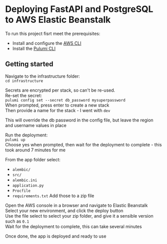 # Deploying FastAPI and PostgreSQL to AWS Elastic Beanstalk

To run this project fisrt meet the prerequisites:
- Install and configure the [AWS CLI](https://aws.amazon.com/cli/)
- Install the [Pulumi CLI](https://www.pulumi.com/docs/get-started/aws/begin/)


## Getting started

Navigate to the infrastructure folder:  
`cd infrastructure`

Secrets are encrypted per stack, so can't be re-used.  
Re-set the secret:  
`pulumi config set --secret db_password mysuperpassword`  
When prompted, press enter to create a new stack  
Then provide a name for the stack - I went with `dev`  

This will override the db password in the config file, but leave the region and username values in place

Run the deployment:  
`pulumi up`  
Choose yes when prompted, then wait for the deployment to complete - this took around 7 minutes for me  


From the app folder select:
- `alembic/`
- `src/`
- `alembic.ini`
- `application.py`
- `Procfile`
- `requirements.txt`
Add those to a zip file  

Open the AWS console in a browser and navigate to Elastic Beanstalk  
Select your new environment, and click the deploy button  
Use the file select to select your zip folder, and give it a sensible version such as `0.1`  
Wait for the deployment to complete, this can take several minutes  

Once done, the app is deployed and ready to use


